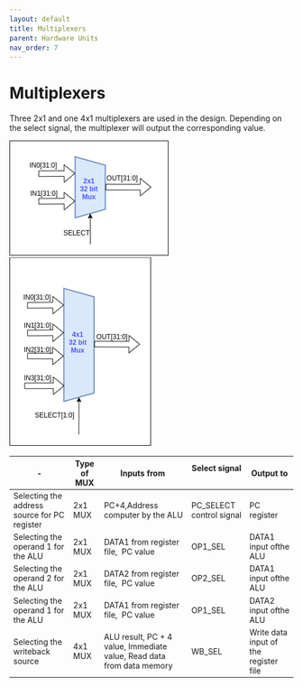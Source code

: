 ```yaml
---
layout: default
title: Multiplexers
parent: Hardware Units
nav_order: 7
---
```


# Multiplexers

Three 2x1 and one 4x1 multiplexers are used in the design. Depending on the select signal, the multiplexer will output the corresponding value.

![2x1_MUX Image](../images/hardware_units/mux/2x1_mux.png)
![4x1_MUX Image](../images/hardware_units/mux/4x1_mux.png)

| -                                                        | Type of MUX | Inputs‌ ‌from‌ ‌                                                                           | Select‌ ‌signal‌ ‌           | Output‌ ‌to                                       |
| -------------------------------------------------------- | ----------- | ------------------------------------------------------------------------------------------ | ---------------------------- | ------------------------------------------------- |
| Selecting‌ ‌the‌‌ address‌ ‌source‌‌ for‌ ‌PC‌ ‌register | 2x1‌ ‌MUX   | PC+4,Address‌‌ computer‌ ‌by‌ ‌the‌‌ ALU                                                   | PC_SELECT‌‌ control‌ signal‌ | PC‌ ‌register                                     |
| Selecting the operand‌ ‌1‌ ‌for‌ ‌the‌‌ ALU              | 2x1‌ ‌MUX   | DATA1‌ ‌from‌‌ register‌ ‌file,‌ ‌ PC‌ ‌value                                              | OP1_SEL                      | DATA1‌ ‌input‌ ‌of‌‌the‌ ‌ALU                     |
| Selecting the operand‌ ‌2 ‌for‌ ‌the‌‌ ALU               | 2x1‌ ‌MUX   | DATA2 ‌from‌‌ register‌ ‌file,‌ ‌ PC‌ ‌value                                               | OP2_SEL                      | DATA1‌ ‌input‌ ‌of‌‌the‌ ‌ALU                     |
| Selecting the operand‌ ‌1‌ ‌for‌ ‌the‌‌ ALU              | 2x1‌ ‌MUX   | DATA1‌ ‌from‌‌ register‌ ‌file,‌ ‌ PC‌ ‌value                                              | OP1_SEL                      | DATA2 ‌input‌ ‌of‌‌the‌ ‌ALU                      |
| Selecting the writeback‌ ‌source                         | 4x1‌ ‌MUX   | ALU result, PC‌ ‌+‌ ‌4‌ ‌value,‌ ‌Immediate‌ ‌value,‌ ‌Read‌ ‌data‌ ‌from‌‌ data‌ ‌memory‌ | WB_SEL‌                      | Write‌ ‌data‌ ‌input‌‌ of‌ ‌the‌ ‌register‌‌ file |
